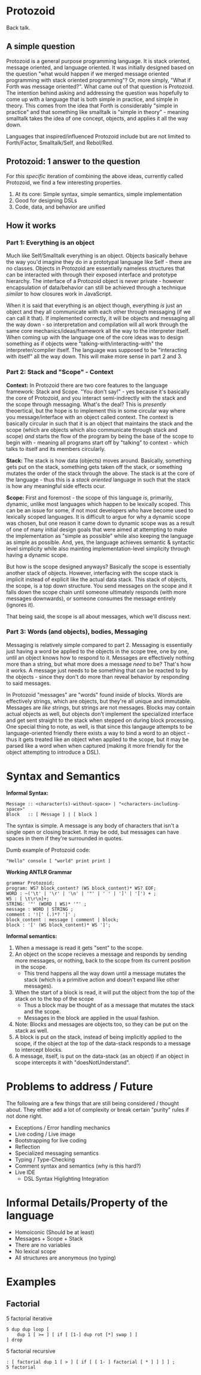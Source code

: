 # Protozoid
Back talk.

## A simple question
Protozoid is a general purpose programming language. It is stack oriented, message oriented, and language oriented. 
It was initially designed based on the question "what would happen if we merged message oriented programming with stack oriented programming"? 
Or, more simply, "What if Forth was message oriented?". What came out of that question is Protozoid. The intention behind
asking and addressing the question was hopefully to come up with a language that is both simple in practice,
and simple in theory. This comes from the idea that Forth is considerably "simple in practice" and that 
something like smalltalk is "simple in theory" - meaning smalltalk takes the idea of one concept, objects,
and applies it all the way down. 

Languages that inspired/influenced Protozoid include but are not limited to Forth/Factor, Smalltalk/Self, and Rebol/Red.

## Protozoid: 1 answer to the question
For *this specific* iteration of combining the above ideas, currently called Protozoid, we find a few interesting properties.

1. At its core: Simple syntax, simple semantics, simple implementation
2. Good for designing DSLs
3. Code, data, and behavior are unified 

## How it works

### Part 1: Everything is an object
Much like Self/Smalltalk everything is an object. Objects basically behave the way you'd imagine they do in a
prototypal language like Self - there are no classes. Objects in Protozoid are essentially nameless structures
that can be interacted with through their exposed interface and prototype hierarchy. The interface of a Protozoid object is never private - however encapsulation of data/behavior can still be achieved through a technique *similar* to how closures work in JavaScript.

When it is said that everything is an object though, everything *is* just an object and they all communicate with each other through
messaging (if we can call it that). If implemented correctly, it will be objects and messaging all the way down - so interpretation 
and compilation will all work through the same core mechanics/ideas/framework all the way to the interpreter itself. When coming up
with the language one of the core ideas was to design something as if objects were "talking-with/interacting-with" the 
interpreter/compiler itself. The language was supposed to be "interacting with itself" all the way down. This will make more sense in part 2 and 3.

### Part 2: Stack and "Scope" - Context
**Context:** In Protozoid there are two core features to the language framework: Stack and Scope. "You don't say!" - yes because it's basically
the core of Protozoid, and you interact semi-indirectly with the stack and the scope through messaging. 
What's the deal? This is *presently* theoertical, but the hope is to implement this in some circular way where you message/interface
with an object called context. The context is basically circular in such that it is an object that maintains the stack and the
scope (which are objects which also communicate through stack and scope) *and* starts the flow of the program by being the base of the
scope to begin with - meaning all programs start off by "talking" to context - which talks to itself and its members circularly.

**Stack:** The stack is how data (objects) moves around. Basically, something gets put on the stack, something gets taken off the stack, or something
mutates the order of the stack through the above. The stack is at the core of the language - thus this is a *stack oriented* language
in such that the stack is how any meaningful side effects ocur. 

**Scope:** First and foremost - the scope of this language *is*, primarily, dynamic, unlike most languages which happen to be lexically scoped. 
This can be an issue for some, if not most developers who have become used to lexically scoped languages. 
It is difficult to argue for why a dynamic scope was chosen, but one reason it came down to dynamic scope was as a result of one of many initial design
goals that were aimed at attempting to make the implementation as "simple as possible" while also keeping the language as simple as possible. And, yes,
the language achieves semantic & syntactic level simplicity while also mainting implementation-level simplicity through having a dynamic scope.

But how is the scope designed anyways? Basically the scope is essentially another stack of objects. However, interfacing with the scope stack is implicit
instead of explicit like the actual data stack. This stack of objects, the scope, is a top down structure. You send messages on the scope and it falls down
the scope chain until someone ultimately responds (with more messages downwards), or someone consumes the message entirely (ignores it). 

That being said, the scope is all about messages, which we'll discuss next.


### Part 3: Words (and objects), bodies, Messaging
Messaging is relatively simple compared to part 2. Messaging is essentially just having a word be applied to the objects in the scope tree, one
by one, until an object knows how to respond to it. Messages are effectively nothing more than a string, but what more does a message _need_ to
be? That's how it works. A message just needs to be something that can be reacted to by the objects - since they don't do more than reveal behavior
by responding to said messages.

In Protozoid "messages" are "words" found inside of blocks. Words are effectively strings, which are objects, but they're all unique and 
immutable. Messages are *like* strings, but strings are not messages. Blocks may contain actual objects as well, but objects don't implement the
specialized interface and get sent straight to the stack when stepped on during block processing. One special thing to note, as well, is that
since this langauge attempts to be language-oriented friendly there exists a way to bind a word to an object - thus it gets treated like an object
when applied to the scope, but it may be parsed like a word when when captured (making it more friendly for the object attempting to introduce a
DSL). 

# Syntax and Semantics

**Informal Syntax:**

```
Message :: <character(s)-without-space> | "<characters-including-space>"
Block   :: [ Message ] | [ block ]
```

The syntax is simple. A message is any body of characters that isn't a single open or closing bracket.
It may be odd, but messages can have spaces in them if they're surrounded in quotes. 

Dumb example of Protozoid code:

```Protozoid
"Hello" console [ "world" print print ]
```

**Working ANTLR Grammar**

```antlr
grammar Protozoid;
program: WS? block_content? (WS block_content)* WS? EOF;
WORD : ~('\t' | '\r' | '\n' | '"' | ' ' | ']' | '[') + ;
WS : [ \t\r\n]+;
STRING: '"' (WORD | WS)* '"' ;
message : WORD | STRING ;
comment : '![' (.)*? ']' ;
block_content : message | comment | block;
block : '[' (WS block_content)* WS ']';
```

**Informal semantics:** 
1. When a message is read it gets "sent" to the scope. 
2. An object on the scope recieves a message and responds by sending more messages, or nothing, back to the scope from its current position in the scope. 
    - This trend happens all the way down until a message mutates the stack (which is a primitive action and doesn't expand like other messages). 
3. When the start of a block is read, it will put the object from the top of the stack on to the top of the scope 
    - Thus a block may be thought of as a message that mutates the stack and the scope.
    - Messages in the block are applied in the usual fashion. 
4. Note: Blocks and messages are objects too, so they can be put on the stack as well. 
5. A block is put on the stack, instead of being implicitly applied to the scope, if the object at the top of the data-stack responds to a message to intercept blocks. 
6. A message, itself, is put on the data-stack (as an object) if an object in scope intercepts it with "doesNotUnderstand".


# Problems to address / Future

The following are a few things that are still being considered / thought about. They either add a lot of complexity or break certain "purity" rules if not
done right.

- Exceptions / Error handling mechanics 
- Live coding / Live image
- Bootstrapping for live coding
- Reflection
- Specialized messaging semantics
- Typing / Type-Checking
- Comment syntax and semantics (why is this hard?)
- Live IDE
    - DSL Syntax Higlighting Integration


# Informal Details/Property of the language
- Homoiconic (Should be at least)
- Messages + Scope + Stack
- There are no variables
- No lexical scope
- All structures are anonymous (no typing)

# Examples

## Factorial 
5 factorial iterative
```Protozoid
5 dup dup loop [
    dup 1 [ >= ] [ if [ [1-] dup rot [*] swap ] ]
] drop
```

5 factorial recursive
```Protozoid
: [ factorial dup 1 [ > ] [ if [ [ 1- ] factorial [ * ] ] ] ] ;
5 factorial
```

